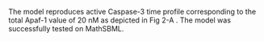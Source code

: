 

The model reproduces active Caspase-3 time profile corresponding to the total
Apaf-1 value of 20 nM as depicted in Fig 2-A . The model was successfully
tested on MathSBML.

